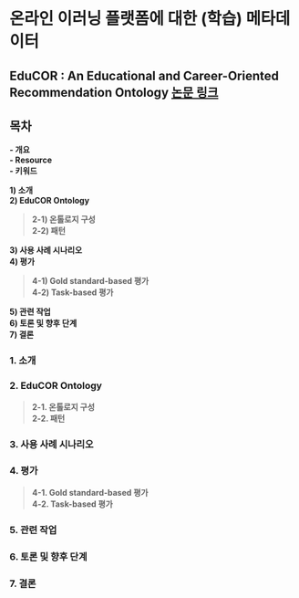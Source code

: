 # 온라인 이러닝 플랫폼에 대한 (학습) 메타데이터

## EduCOR : An Educational and Career-Oriented Recommendation Ontology **[논문 링크](https://arxiv.org/abs/2107.05522)**

## 목차
**- 개요**   
**- Resource**   
**- 키워드** 

**1) 소개**   
**2) EduCOR Ontology**   
>**2-1) 온톨로지 구성**   
>**2-2) 패턴**
   
**3) 사용 사례 시나리오**   
**4) 평가**   
>**4-1) Gold standard-based 평가**   
>**4-2) Task-based 평가**   

**5) 관련 작업**      
**6) 토론 및 향후 단계**      
**7) 결론**

### 1. 소개

### 2. EduCOR Ontology   
>**2-1. 온톨로지 구성**   
>**2-2. 패턴**
### 3. 사용 사례 시나리오   
### 4. 평가   
>**4-1. Gold standard-based 평가**   
>**4-2. Task-based 평가**
### 5. 관련 작업      
### 6. 토론 및 향후 단계      
### 7. 결론
